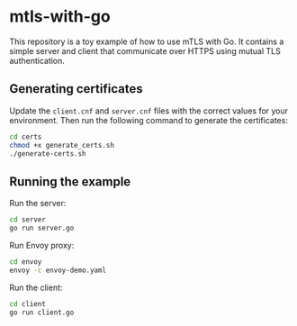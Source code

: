 # mtls-with-go

This repository is a toy example of how to use mTLS with Go. It contains a simple server and client that communicate over HTTPS using mutual TLS authentication.

## Generating certificates

Update the `client.cnf` and `server.cnf` files with the correct values for your environment. Then run the following command to generate the certificates:

```bash
cd certs
chmod +x generate_certs.sh
./generate-certs.sh
```

## Running the example

Run the server:

```bash
cd server
go run server.go
```

Run Envoy proxy:

```bash
cd envoy
envoy -c envoy-demo.yaml
```

Run the client:

```bash
cd client
go run client.go
```
